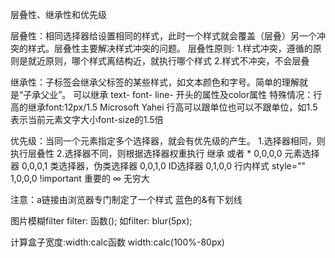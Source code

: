 层叠性、继承性和优先级

层叠性：相同选择器给设置相同的样式，此时一个样式就会覆盖（层叠）另一个冲突的样式。层叠性主要解决样式冲突的问题。
层叠性原则:
1.样式冲突，遵循的原则是就近原则，哪个样式离结构近，就执行哪个样式
2.样式不冲突，不会层叠

继承性：子标签会继承父标签的某些样式，如文本颜色和字号。简单的理解就是“子承父业”。
可以继承 text- font- line- 开头的属性及color属性
特殊情况：行高的继承font:12px/1.5 Microsoft Yahei 行高可以跟单位也可以不跟单位，如1.5表示当前元素文字大小font-size的1.5倍

优先级：当同一个元素指定多个选择器，就会有优先级的产生。
1.选择器相同，则执行层叠性
2.选择器不同，则根据选择器权重执行
    继承 或者 *         0,0,0,0
    元素选择器          0,0,0,1
    类选择器，伪类选择器 0,0,1,0
    ID选择器            0,1,0,0
    行内样式 style=""   1,0,0,0
    !important 重要的   ∞ 无穷大

注意：a链接由浏览器专门制定了一个样式 蓝色的&有下划线

图片模糊filter
filter: 函数(); 如filter: blur(5px);

计算盒子宽度:width:calc函数
width:calc(100%-80px)